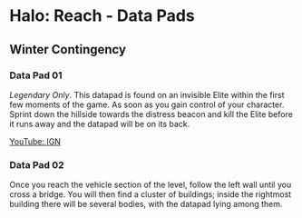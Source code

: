 # Halo: Reach - Data Pads

## Winter Contingency

### Data Pad 01

*Legendary Only*. This datapad is found on an invisible Elite within the first few moments of the game. As soon as you gain control of your character.
Sprint down the hillside towards the distress beacon and kill the Elite before it runs away and the datapad will be on its back.

[YouTube: IGN](https://www.youtube.com/watch?v=h7ycg6HKwMc)

### Data Pad 02

Once you reach the vehicle section of the level, follow the left wall until you cross a bridge. You will then find a cluster of buildings; inside the rightmost building there will be several bodies, with the datapad lying among them.
